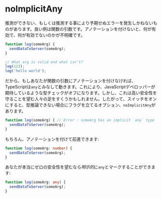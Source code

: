 # noImplicitAny

推測ができない、もしくは推測する事により予期せぬエラーを発生しかねないものがあります。良い例は関数の引数です。アノテーションを付けないと、何が有効で、何が有効でないのかが不明確です。

```ts
function log(someArg) {
  sendDataToServer(someArg);
}

// What arg is valid and what isn't?
log(123);
log('hello world');
```

だから、もしあなたが関数の引数にアノテーションを付けなければ、TypeScriptは`any`とみなして動きます。これにより、JavaScriptデベロッパーが期待しているような型チェックがオフになります。しかし、これは高い安全性を守ることを望む人々の足をすくうかもしれません。したがって、スイッチをオンにすると、型推論できない場合にフラグを立てるオプション、`noImplicitAny`があります。

```ts
function log(someArg) { // Error : someArg has an implicit `any` type
  sendDataToServer(someArg);
}
```

もちろん、アノテーションを付けて前進できます:

```ts
function log(someArg: number) {
  sendDataToServer(someArg);
}
```

あなたが本当にゼロの安全性を望むなら*明示的*に`any`とマークすることができます:

```ts
function log(someArg: any) {
  sendDataToServer(someArg);
}
```
